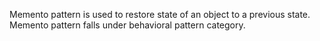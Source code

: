Memento pattern is used to restore state of an object to a previous state. Memento pattern falls under behavioral pattern category. 